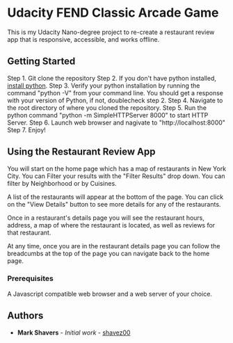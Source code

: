 # Udacity FEND Classic Arcade Game

This is my Udacity Nano-degree project to re-create a restaurant review app that is responsive, accessible, and works offline.

## Getting Started

Step 1.  Git clone the repository
Step 2.  If you don't have python installed, [install python](https://www.python.org/downloads/).
Step 3.  Verify your python installation by running the command "python -V" from your command line.  You should get a response with your version of Python, if not, doublecheck step 2.
Step 4.  Navigate to the root directory of where you cloned the repository.
Step 5.  Run the python command "python -m SimpleHTTPServer 8000" to start HTTP Server.
Step 6.  Launch web browser and nagivate to "http://localhost:8000"
Step 7.  Enjoy!

## Using the Restaurant Review App

You will start on the home page which has a map of restaurants in New York City.  You can Filter your results with the "Filter Results" drop down.  You can filter by Neighborhood or by Cuisines.

A list of the restaurants will appear at the bottom of the page.  You can click on the "View Details" button to see more details for any of the restaurants.

Once in a restaurant's details page you will see the restaurant hours, address, a map of where the restaurant is located, as well as reviews for that restaurant.

At any time, once you are in the restaurant details page you can follow the breadcumbs at the top of the page you can navigate back to the home page.

### Prerequisites

A Javascript compatible web browser and a web server of your choice.

## Authors

* **Mark Shavers** - *Initial work* - [shavez00](https://github.com/shavez00)
